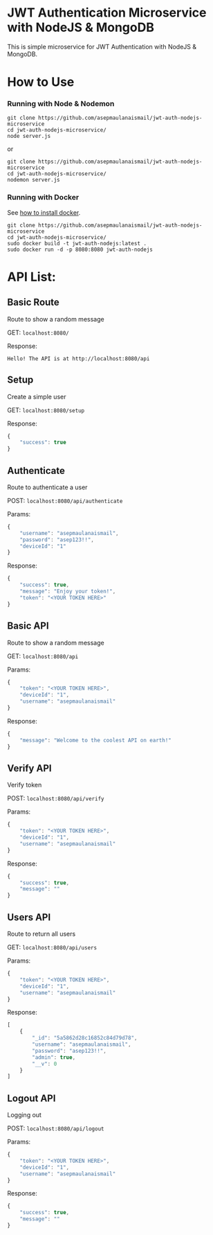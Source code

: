 # JWT Authentication Microservice with NodeJS & MongoDB

This is simple microservice for JWT Authentication with NodeJS & MongoDB.

# How to Use

### Running with Node & Nodemon

```
git clone https://github.com/asepmaulanaismail/jwt-auth-nodejs-microservice
cd jwt-auth-nodejs-microservice/
node server.js
```

or

```
git clone https://github.com/asepmaulanaismail/jwt-auth-nodejs-microservice
cd jwt-auth-nodejs-microservice/
nodemon server.js
```

### Running with Docker

See [how to install docker](https://github.com/asepmaulanaismail/install-docker-ubuntu-shell-script).

```
git clone https://github.com/asepmaulanaismail/jwt-auth-nodejs-microservice
cd jwt-auth-nodejs-microservice/
sudo docker build -t jwt-auth-nodejs:latest .
sudo docker run -d -p 8080:8080 jwt-auth-nodejs
```

# API List:

## Basic Route

Route to show a random message

GET: `localhost:8080/`

Response:

```
Hello! The API is at http://localhost:8080/api
```

## Setup

Create a simple user

GET:   `localhost:8080/setup`

Response:

```Javascript
{
    "success": true
}
```

## Authenticate

Route to authenticate a user

POST:   `localhost:8080/api/authenticate`

Params:

```Javascript
{
    "username": "asepmaulanaismail",
    "password": "asep123!!",
    "deviceId": "1"
}
```

Response:

```Javascript
{
    "success": true,
    "message": "Enjoy your token!",
    "token": "<YOUR TOKEN HERE>"
}
```

## Basic API

Route to show a random message

GET:   `localhost:8080/api`

Params:

```Javascript
{
    "token": "<YOUR TOKEN HERE>",
    "deviceId": "1",
    "username": "asepmaulanaismail"
}
```

Response:

```Javascript
{
    "message": "Welcome to the coolest API on earth!"
}
```

## Verify API

Verify token

POST:   `localhost:8080/api/verify`

Params:

```Javascript
{
    "token": "<YOUR TOKEN HERE>",
    "deviceId": "1",
    "username": "asepmaulanaismail"
}
```

Response:

```Javascript
{
    "success": true,
    "message": ""
}
```

## Users API

Route to return all users

GET:   `localhost:8080/api/users`

Params:

```Javascript
{
    "token": "<YOUR TOKEN HERE>",
    "deviceId": "1",
    "username": "asepmaulanaismail"
}
```

Response:

```Javascript
[
    {
        "_id": "5a5862d28c16852c84d79d78",
        "username": "asepmaulanaismail",
        "password": "asep123!!",
        "admin": true,
        "__v": 0
    }
]
```

## Logout API

Logging out

POST:   `localhost:8080/api/logout`

Params:

```Javascript
{
    "token": "<YOUR TOKEN HERE>",
    "deviceId": "1",
    "username": "asepmaulanaismail"
}
```

Response:

```Javascript
{
    "success": true,
    "message": ""
}
```
